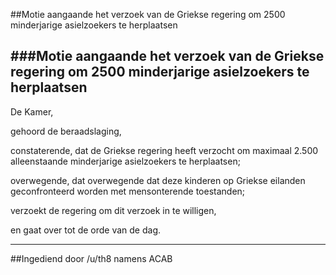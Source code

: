 ##Motie aangaande het verzoek van de Griekse regering om 2500 minderjarige asielzoekers te herplaatsen 
 
###Motie aangaande het verzoek van de Griekse regering om 2500 minderjarige asielzoekers te herplaatsen
---
De Kamer,

gehoord de beraadslaging,

constaterende, dat de Griekse regering heeft verzocht om maximaal 2.500 alleenstaande minderjarige asielzoekers te herplaatsen;

overwegende, dat overwegende dat deze kinderen op Griekse eilanden geconfronteerd worden met mensonterende toestanden;

verzoekt de regering om dit verzoek in te willigen,

en gaat over tot de orde van de dag.

---

##Ingediend door /u/th8 namens ACAB